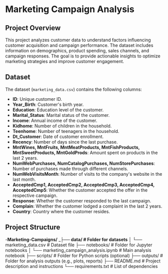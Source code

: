 # Marketing Campaign Analysis

## Project Overview
This project analyzes customer data to understand factors influencing customer acquisition and campaign performance. The dataset includes information on demographics, product spending, sales channels, and campaign responses. The goal is to provide actionable insights to optimize marketing strategies and improve customer engagement.

## Dataset
The dataset (`marketing_data.csv`) contains the following columns:
- **ID**: Unique customer ID.
- **Year_Birth**: Customer's birth year.
- **Education**: Education level of the customer.
- **Marital_Status**: Marital status of the customer.
- **Income**: Annual income of the customer.
- **Kidhome**: Number of children in the household.
- **Teenhome**: Number of teenagers in the household.
- **Dt_Customer**: Date of customer enrollment.
- **Recency**: Number of days since the last purchase.
- **MntWines, MntFruits, MntMeatProducts, MntFishProducts, MntSweetProducts, MntGoldProds**: Amount spent on products in the last 2 years.
- **NumWebPurchases, NumCatalogPurchases, NumStorePurchases**: Number of purchases made through different channels.
- **NumWebVisitsMonth**: Number of visits to the company's website in the last month.
- **AcceptedCmp1, AcceptedCmp2, AcceptedCmp3, AcceptedCmp4, AcceptedCmp5**: Whether the customer accepted the offer in the respective campaign.
- **Response**: Whether the customer responded to the last campaign.
- **Complain**: Whether the customer lodged a complaint in the last 2 years.
- **Country**: Country where the customer resides.

## Project Structure


-**Marketing-Campaigns/**
_**├── data/ # Folder for datasets**
│ └── marketing_data.csv # Dataset file
├── notebooks/ # Folder for Jupyter notebooks
│ └── marketing_campaign_analysis.ipynb # Main analysis notebook
├── scripts/ # Folder for Python scripts (optional)
├── outputs/ # Folder for analysis outputs (e.g., plots, reports)
├── README.md # Project description and instructions
└── requirements.txt # List of dependencies
